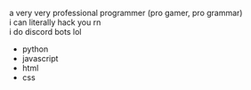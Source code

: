 a very very professional programmer (pro gamer, pro grammar)  
i can literally hack you rn  
i do discord bots lol

- python
- javascript
- html
- css
